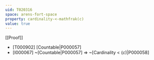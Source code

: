 ```yaml
---
uid: T020316
space: arens-fort-space
property: cardinality-<-mathfrak(c)
value: true
---
```

[[Proof]]

* [T000902] [Countable|P000057]
* [I000067] ~[Countable|P000057] => ~[Cardinality < $\mathfrak(c)$|P000058]


